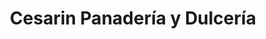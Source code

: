 ---
title: "Cesarin Panadería y Dulcería"
url: /calle-principal-vacamonte/cesarin-panaderia-y-dulceria/
shop: panadería
---
